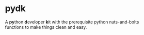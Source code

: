 # pydk

A **py**thon **d**eveloper **k**it with the prerequisite python nuts-and-bolts functions to make things clean and easy.

